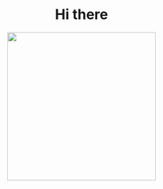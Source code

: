 <div id="header" align="center">
  <h1>Hi there</h1>
  <img src="https://media.giphy.com/media/iOUqmzxqdywhy/giphy.gif" width="300"/>
</div>
